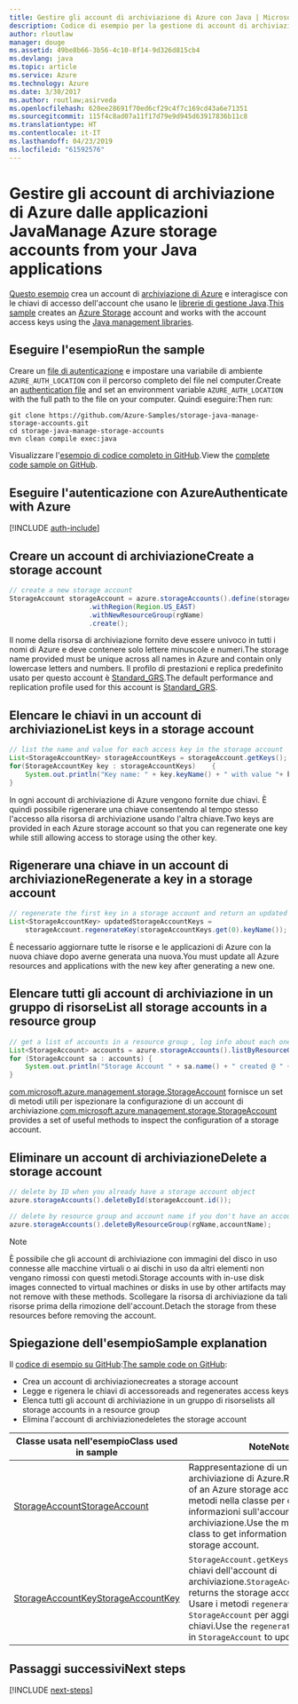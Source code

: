```yaml
---
title: Gestire gli account di archiviazione di Azure con Java | Microsoft Docs
description: Codice di esempio per la gestione di account di archiviazione di Azure con Azure SDK per Java
author: rloutlaw
manager: douge
ms.assetid: 49be8b66-3b56-4c10-8f14-9d326d815cb4
ms.devlang: java
ms.topic: article
ms.service: Azure
ms.technology: Azure
ms.date: 3/30/2017
ms.author: routlaw;asirveda
ms.openlocfilehash: 620ee28691f70ed6cf29c4f7c169cd43a6e71351
ms.sourcegitcommit: 115f4c8ad07a11f17d79e9d945d63917836b11c8
ms.translationtype: HT
ms.contentlocale: it-IT
ms.lasthandoff: 04/23/2019
ms.locfileid: "61592576"
---
```

# <a name="manage-azure-storage-accounts-from-your-java-applications"></a><span data-ttu-id="d81dd-103">Gestire gli account di archiviazione di Azure dalle applicazioni Java</span><span class="sxs-lookup"><span data-stu-id="d81dd-103">Manage Azure storage accounts from your Java applications</span></span>

<span data-ttu-id="d81dd-104">[Questo esempio](https://github.com/Azure-Samples/storage-java-manage-storage-accounts) crea un account di [archiviazione di Azure](https://docs.microsoft.com/azure/storage/storage-introduction) e interagisce con le chiavi di accesso dell'account che usano le [librerie di gestione Java](https://github.com/Azure/azure-sdk-for-java).</span><span class="sxs-lookup"><span data-stu-id="d81dd-104">[This sample](https://github.com/Azure-Samples/storage-java-manage-storage-accounts) creates an [Azure Storage](https://docs.microsoft.com/azure/storage/storage-introduction) account and works with the account access keys using the [Java management libraries](https://github.com/Azure/azure-sdk-for-java).</span></span> 

## <a name="run-the-sample"></a><span data-ttu-id="d81dd-105">Eseguire l'esempio</span><span class="sxs-lookup"><span data-stu-id="d81dd-105">Run the sample</span></span>

<span data-ttu-id="d81dd-106">Creare un [file di autenticazione](https://github.com/Azure/azure-sdk-for-java/blob/master/AUTH.md) e impostare una variabile di ambiente `AZURE_AUTH_LOCATION` con il percorso completo del file nel computer.</span><span class="sxs-lookup"><span data-stu-id="d81dd-106">Create an [authentication file](https://github.com/Azure/azure-sdk-for-java/blob/master/AUTH.md) and set an environment variable `AZURE_AUTH_LOCATION` with the full path to the file on your computer.</span></span> <span data-ttu-id="d81dd-107">Quindi eseguire:</span><span class="sxs-lookup"><span data-stu-id="d81dd-107">Then run:</span></span>

```
git clone https://github.com/Azure-Samples/storage-java-manage-storage-accounts.git
cd storage-java-manage-storage-accounts
mvn clean compile exec:java
```

<span data-ttu-id="d81dd-108">Visualizzare l'[esempio di codice completo in GitHub](https://github.com/Azure-Samples/storage-java-manage-storage-accounts).</span><span class="sxs-lookup"><span data-stu-id="d81dd-108">View the [complete code sample on GitHub](https://github.com/Azure-Samples/storage-java-manage-storage-accounts).</span></span>

## <a name="authenticate-with-azure"></a><span data-ttu-id="d81dd-109">Eseguire l'autenticazione con Azure</span><span class="sxs-lookup"><span data-stu-id="d81dd-109">Authenticate with Azure</span></span>

[!INCLUDE [auth-include](includes/java-auth-include.md)] 

## <a name="create-a-storage-account"></a><span data-ttu-id="d81dd-110">Creare un account di archiviazione</span><span class="sxs-lookup"><span data-stu-id="d81dd-110">Create a storage account</span></span>

```java
// create a new storage account
StorageAccount storageAccount = azure.storageAccounts().define(storageAccountName)
                    .withRegion(Region.US_EAST)
                    .withNewResourceGroup(rgName)
                    .create();
```

<span data-ttu-id="d81dd-111">Il nome della risorsa di archiviazione fornito deve essere univoco in tutti i nomi di Azure e deve contenere solo lettere minuscole e numeri.</span><span class="sxs-lookup"><span data-stu-id="d81dd-111">The storage name provided must be unique across all names in Azure and contain only lowercase letters and numbers.</span></span> <span data-ttu-id="d81dd-112">Il profilo di prestazioni e replica predefinito usato per questo account è [Standard_GRS](https://docs.microsoft.com/azure/storage/storage-redundancy#geo-redundant-storage).</span><span class="sxs-lookup"><span data-stu-id="d81dd-112">The default performance and replication profile used for this account is [Standard_GRS](https://docs.microsoft.com/azure/storage/storage-redundancy#geo-redundant-storage).</span></span>

## <a name="list-keys-in-a-storage-account"></a><span data-ttu-id="d81dd-113">Elencare le chiavi in un account di archiviazione</span><span class="sxs-lookup"><span data-stu-id="d81dd-113">List keys in a storage account</span></span>
```java
// list the name and value for each access key in the storage account
List<StorageAccountKey> storageAccountKeys = storageAccount.getKeys();
for(StorageAccountKey key : storageAccountKeys)    {
    System.out.println("Key name: " + key.keyName() + " with value "+ key.value());
}
```

<span data-ttu-id="d81dd-114">In ogni account di archiviazione di Azure vengono fornite due chiavi. È quindi possibile rigenerare una chiave consentendo al tempo stesso l'accesso alla risorsa di archiviazione usando l'altra chiave.</span><span class="sxs-lookup"><span data-stu-id="d81dd-114">Two keys are provided in each Azure storage account so that you can regenerate one key while still allowing access to storage using the other key.</span></span>

## <a name="regenerate-a-key-in-a-storage-account"></a><span data-ttu-id="d81dd-115">Rigenerare una chiave in un account di archiviazione</span><span class="sxs-lookup"><span data-stu-id="d81dd-115">Regenerate a key in a storage account</span></span>

```java
// regenerate the first key in a storage account and return an updated list of keys 
List<StorageAccountKey> updatedStorageAccountKeys =
    storageAccount.regenerateKey(storageAccountKeys.get(0).keyName());
```

<span data-ttu-id="d81dd-116">È necessario aggiornare tutte le risorse e le applicazioni di Azure con la nuova chiave dopo averne generata una nuova.</span><span class="sxs-lookup"><span data-stu-id="d81dd-116">You must update all Azure resources and applications with the new key after generating a new one.</span></span>

## <a name="list-all-storage-accounts-in-a-resource-group"></a><span data-ttu-id="d81dd-117">Elencare tutti gli account di archiviazione in un gruppo di risorse</span><span class="sxs-lookup"><span data-stu-id="d81dd-117">List all storage accounts in a resource group</span></span>
```java
// get a list of accounts in a resource group , log info about each one
List<StorageAccount> accounts = azure.storageAccounts().listByResourceGroup(rgName);
for (StorageAccount sa : accounts) {
    System.out.println("Storage Account " + sa.name() + " created @ " + sa.creationTime());
}
```

<span data-ttu-id="d81dd-118">[com.microsoft.azure.management.storage.StorageAccount](https://docs.microsoft.com/java/api/com.microsoft.azure.management.storage._storage_account) fornisce un set di metodi utili per ispezionare la configurazione di un account di archiviazione.</span><span class="sxs-lookup"><span data-stu-id="d81dd-118">[com.microsoft.azure.management.storage.StorageAccount](https://docs.microsoft.com/java/api/com.microsoft.azure.management.storage._storage_account) provides a set of useful methods to inspect the configuration of a storage account.</span></span>

## <a name="delete-a-storage-account"></a><span data-ttu-id="d81dd-119">Eliminare un account di archiviazione</span><span class="sxs-lookup"><span data-stu-id="d81dd-119">Delete a storage account</span></span>
```java
// delete by ID when you already have a storage account object
azure.storageAccounts().deleteById(storageAccount.id());

// delete by resource group and account name if you don't have an account object
azure.storageAccounts().deleteByResourceGroup(rgName,accountName);
```

> [!NOTE]
> <span data-ttu-id="d81dd-120">È possibile che gli account di archiviazione con immagini del disco in uso connesse alle macchine virtuali o ai dischi in uso da altri elementi non vengano rimossi con questi metodi.</span><span class="sxs-lookup"><span data-stu-id="d81dd-120">Storage accounts with in-use disk images connected to virtual machines or disks in use by other artifacts may not remove with these methods.</span></span> <span data-ttu-id="d81dd-121">Scollegare la risorsa di archiviazione da tali risorse prima della rimozione dell'account.</span><span class="sxs-lookup"><span data-stu-id="d81dd-121">Detach the storage from these resources before removing the account.</span></span>

## <a name="sample-explanation"></a><span data-ttu-id="d81dd-122">Spiegazione dell'esempio</span><span class="sxs-lookup"><span data-stu-id="d81dd-122">Sample explanation</span></span>

<span data-ttu-id="d81dd-123">Il [codice di esempio su GitHub](https://github.com/Azure-Samples/storage-java-manage-storage-accounts):</span><span class="sxs-lookup"><span data-stu-id="d81dd-123">[The sample code on GitHub](https://github.com/Azure-Samples/storage-java-manage-storage-accounts):</span></span>

- <span data-ttu-id="d81dd-124">Crea un account di archiviazione</span><span class="sxs-lookup"><span data-stu-id="d81dd-124">creates a storage account</span></span>
- <span data-ttu-id="d81dd-125">Legge e rigenera le chiavi di accesso</span><span class="sxs-lookup"><span data-stu-id="d81dd-125">reads and regenerates access keys</span></span>
- <span data-ttu-id="d81dd-126">Elenca tutti gli account di archiviazione in un gruppo di risorse</span><span class="sxs-lookup"><span data-stu-id="d81dd-126">lists all storage accounts in a resource group</span></span>
- <span data-ttu-id="d81dd-127">Elimina l'account di archiviazione</span><span class="sxs-lookup"><span data-stu-id="d81dd-127">deletes the storage account</span></span> 

| <span data-ttu-id="d81dd-128">Classe usata nell'esempio</span><span class="sxs-lookup"><span data-stu-id="d81dd-128">Class used in sample</span></span> | <span data-ttu-id="d81dd-129">Note</span><span class="sxs-lookup"><span data-stu-id="d81dd-129">Notes</span></span>
|-------|-------|
| [<span data-ttu-id="d81dd-130">StorageAccount</span><span class="sxs-lookup"><span data-stu-id="d81dd-130">StorageAccount</span></span>](https://docs.microsoft.com/java/api/com.microsoft.azure.management.storage._storage_account)  | <span data-ttu-id="d81dd-131">Rappresentazione di un account di archiviazione di Azure.</span><span class="sxs-lookup"><span data-stu-id="d81dd-131">Representation of an Azure storage account.</span></span> <span data-ttu-id="d81dd-132">Usare i metodi nella classe per ottenere informazioni sull'account di archiviazione.</span><span class="sxs-lookup"><span data-stu-id="d81dd-132">Use the methods in the class to get information about the storage account.</span></span>
| [<span data-ttu-id="d81dd-133">StorageAccountKey</span><span class="sxs-lookup"><span data-stu-id="d81dd-133">StorageAccountKey</span></span>](https://docs.microsoft.com/java/api/com.microsoft.azure.management.storage._storage_account_key) | <span data-ttu-id="d81dd-134">`StorageAccount.getKeys()` restituisce le chiavi dell'account di archiviazione.</span><span class="sxs-lookup"><span data-stu-id="d81dd-134">`StorageAccount.getKeys()` returns the storage account keys.</span></span> <span data-ttu-id="d81dd-135">Usare i metodi `regenerateKey` in `StorageAccount` per aggiornare le chiavi.</span><span class="sxs-lookup"><span data-stu-id="d81dd-135">Use the `regenerateKey` methods in `StorageAccount` to update the keys.</span></span>

## <a name="next-steps"></a><span data-ttu-id="d81dd-136">Passaggi successivi</span><span class="sxs-lookup"><span data-stu-id="d81dd-136">Next steps</span></span>

[!INCLUDE [next-steps](includes/java-next-steps.md)]